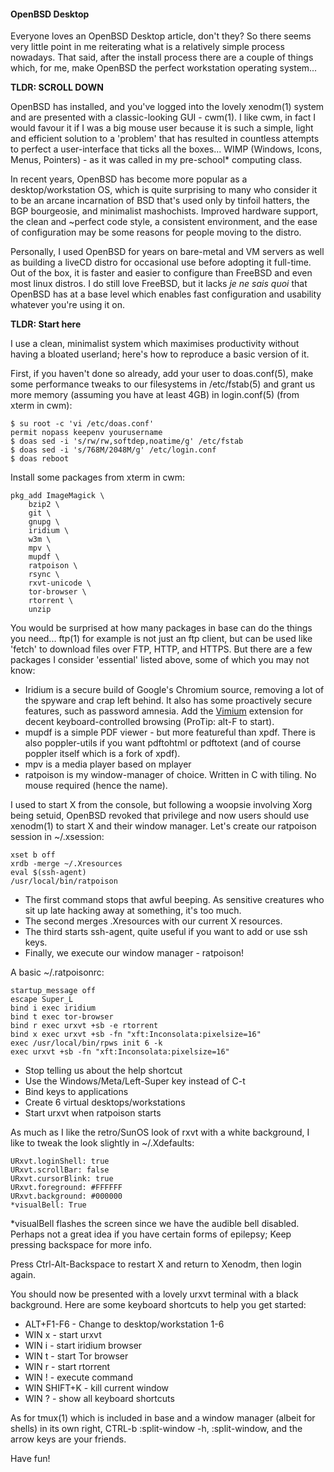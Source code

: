 #### OpenBSD Desktop

Everyone loves an OpenBSD Desktop article, don't they? So there seems very little point in me reiterating what is a relatively simple process nowadays.  That said, after the install process there are a couple of things which, for me, make OpenBSD the perfect workstation operating system...

__TLDR: SCROLL DOWN__

OpenBSD has installed, and you've logged into the lovely xenodm(1) system and are presented with a classic-looking GUI - cwm(1).  I like cwm, in fact I would favour it if I was a big mouse user because it is such a simple, light and efficient solution to a 'problem' that has resulted in countless attempts to perfect a user-interface that ticks all the boxes... WIMP (Windows, Icons, Menus, Pointers) - as it was called in my pre-school* computing class.

In recent years, OpenBSD has become more popular as a desktop/workstation OS, which is quite surprising to many who consider it to be an arcane incarnation of BSD that's used only by tinfoil hatters, the BGP bourgeosie, and minimalist mashochists. Improved hardware support, the clean and ~perfect code style, a consistent environment, and the ease of configuration may be some reasons for people moving to the distro.

Personally, I used OpenBSD for years on bare-metal and VM servers as well as building a liveCD distro for occasional use before adopting it full-time.  Out of the box, it is faster and easier to configure than FreeBSD and even most linux distros.  I do still love FreeBSD, but it lacks *je ne sais quoi* that OpenBSD has at a base level which enables fast configuration and usability whatever you're using it on.

__TLDR: Start here__

I use a clean, minimalist system which maximises productivity without having a bloated userland; here's how to reproduce a basic version of it.

First, if you haven't done so already, add your user to doas.conf(5), make some performance tweaks to our filesystems in /etc/fstab(5) and grant us more memory (assuming you have at least 4GB) in login.conf(5) (from xterm in cwm):

    $ su root -c 'vi /etc/doas.conf'
    permit nopass keepenv yourusername
    $ doas sed -i 's/rw/rw,softdep,noatime/g' /etc/fstab
    $ doas sed -i 's/768M/2048M/g' /etc/login.conf 
    $ doas reboot

Install some packages from xterm in cwm:

    pkg_add ImageMagick \
    	bzip2 \
    	git \
    	gnupg \
    	iridium \
    	w3m \
    	mpv \
    	mupdf \
    	ratpoison \
    	rsync \
    	rxvt-unicode \
    	tor-browser \
    	rtorrent \
    	unzip

You would be surprised at how many packages in base can do the things you need... ftp(1) for example is not just an ftp client, but can be used like 'fetch' to download files over FTP, HTTP, and HTTPS.
 But there are a few packages I consider 'essential' listed above, some of which you may not know:

* Iridium is a secure build of Google's Chromium source, removing a lot of the spyware and crap left behind.  It also has some proactively secure features, such as password amnesia. Add the [Vimium](https://chrome.google.com/webstore/detail/vimium/dbepggeogbaibhgnhhndojpepiihcmeb) extension for decent keyboard-controlled browsing (ProTip: alt-F to start).
* mupdf is a simple PDF viewer - but more featureful than xpdf. There is also poppler-utils if you want pdftohtml or pdftotext (and of course poppler itself which is a fork of xpdf).
* mpv is a media player based on mplayer
* ratpoison is my window-manager of choice. Written in C with tiling. No mouse required (hence the name).

I used to start X from the console, but following a woopsie involving Xorg being setuid, OpenBSD revoked that privilege and now users should use xenodm(1) to start X and their window manager. Let's create our ratpoison session in ~/.xsession:

    xset b off
    xrdb -merge ~/.Xresources
    eval $(ssh-agent)
    /usr/local/bin/ratpoison

* The first command stops that awful beeping. As sensitive creatures who sit up late hacking away at something, it's too much.
* The second merges .Xresources with our current X resources.
* The third starts ssh-agent, quite useful if you want to add or use ssh keys.
* Finally, we execute our window manager - ratpoison!

A basic ~/.ratpoisonrc:

    startup_message off
    escape Super_L
    bind i exec iridium
    bind t exec tor-browser
    bind r exec urxvt +sb -e rtorrent
    bind x exec urxvt +sb -fn "xft:Inconsolata:pixelsize=16"
    exec /usr/local/bin/rpws init 6 -k
    exec urxvt +sb -fn "xft:Inconsolata:pixelsize=16"

* Stop telling us about the help shortcut
* Use the Windows/Meta/Left-Super key instead of C-t
* Bind keys to applications
* Create 6 virtual desktops/workstations
* Start urxvt when ratpoison starts

As much as I like the retro/SunOS look of rxvt with a white background, I like to tweak the look slightly in ~/.Xdefaults:

    URxvt.loginShell: true
    URxvt.scrollBar: false
    URxvt.cursorBlink: true
    URxvt.foreground: #FFFFFF
    URxvt.background: #000000
    *visualBell: True

*visualBell flashes the screen since we have the audible bell disabled. Perhaps not a great idea if you have certain forms of epilepsy; Keep pressing backspace for more info.

Press Ctrl-Alt-Backspace to restart X and return to Xenodm, then login again.

You should now be presented with a lovely urxvt terminal with a black background. Here are some keyboard shortcuts to help you get started:

* ALT+F1-F6 - Change to desktop/workstation 1-6
* WIN x - start urxvt
* WIN i - start iridium browser
* WIN t - start Tor browser
* WIN r - start rtorrent 
* WIN ! - execute command
* WIN SHIFT+K - kill current window
* WIN ? - show all keyboard shortcuts

As for tmux(1) which is included in base and a window manager (albeit for shells) in its own right, CTRL-b :split-window -h, :split-window, and the arrow keys are your friends.

Have fun! 
